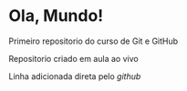 # Ola, Mundo!
 Primeiro repositorio do curso de Git e GitHub

Repositorio criado em aula ao vivo

Linha adicionada direta pelo *github*


